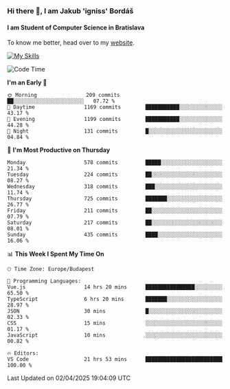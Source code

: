 ### Hi there 👋, I am Jakub 'igniss' Bordáš

#### I am Student of Computer Science in Bratislava
To know me better, head over to my [website](https://bordas.sk).

[![My Skills](https://skillicons.dev/icons?i=js,typescript,html,css,figma,svelte,vue,next,postgresql,nest,express,nodejs)](https://bordas.sk)


<!--START_SECTION:waka-->
![Code Time](http://img.shields.io/badge/Code%20Time-1%2C784%20hrs%2024%20mins-blue)

**I'm an Early 🐤** 

```text
🌞 Morning                209 commits         ██░░░░░░░░░░░░░░░░░░░░░░░   07.72 % 
🌆 Daytime                1169 commits        ███████████░░░░░░░░░░░░░░   43.17 % 
🌃 Evening                1199 commits        ███████████░░░░░░░░░░░░░░   44.28 % 
🌙 Night                  131 commits         █░░░░░░░░░░░░░░░░░░░░░░░░   04.84 % 
```
📅 **I'm Most Productive on Thursday** 

```text
Monday                   578 commits         █████░░░░░░░░░░░░░░░░░░░░   21.34 % 
Tuesday                  224 commits         ██░░░░░░░░░░░░░░░░░░░░░░░   08.27 % 
Wednesday                318 commits         ███░░░░░░░░░░░░░░░░░░░░░░   11.74 % 
Thursday                 725 commits         ███████░░░░░░░░░░░░░░░░░░   26.77 % 
Friday                   211 commits         ██░░░░░░░░░░░░░░░░░░░░░░░   07.79 % 
Saturday                 217 commits         ██░░░░░░░░░░░░░░░░░░░░░░░   08.01 % 
Sunday                   435 commits         ████░░░░░░░░░░░░░░░░░░░░░   16.06 % 
```


📊 **This Week I Spent My Time On** 

```text
🕑︎ Time Zone: Europe/Budapest

💬 Programming Languages: 
Vue.js                   14 hrs 20 mins      ████████████████░░░░░░░░░   65.50 % 
TypeScript               6 hrs 20 mins       ███████░░░░░░░░░░░░░░░░░░   28.97 % 
JSON                     30 mins             █░░░░░░░░░░░░░░░░░░░░░░░░   02.33 % 
CSS                      15 mins             ░░░░░░░░░░░░░░░░░░░░░░░░░   01.17 % 
JavaScript               10 mins             ░░░░░░░░░░░░░░░░░░░░░░░░░   00.82 % 

🔥 Editors: 
VS Code                  21 hrs 53 mins      █████████████████████████   100.00 % 
```


 Last Updated on 02/04/2025 19:04:09 UTC
<!--END_SECTION:waka-->
